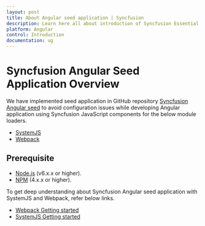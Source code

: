 ```yaml
---
layout: post
title: About Angular seed application | Syncfusion
description: Learn here all about introduction of Syncfusion Essential Angular component, its features, and more.
platform: Angular
control: Introduction
documentation: ug
---
```



# Syncfusion Angular Seed Application Overview

We have implemented seed application in GitHub repository [Syncfusion Angular seed](https://github.com/syncfusion/angular2-seeds) to avoid configuration issues while developing Angular application using Syncfusion JavaScript components for the below module loaders.

* [SystemJS](https://github.com/systemjs/systemjs)
* [Webpack](https://github.com/webpack/webpack)

## Prerequisite

* [Node.js](https://nodejs.org/en) (v6.x.x or higher).  
* [NPM](https://docs.npmjs.com/downloading-and-installing-node-js-and-npm) (4.x.x or higher).

To get deep understanding about Syncfusion Angular seed application with SystemJS and Webpack, refer below links.

* [Webpack Getting started](/angular/gettingstarted/getting-started-webpack "Getting started with Webpack")
* [SystemJS Getting started](/angular/gettingstarted/getting-started-systemjs "Getting started with SystemJS")
